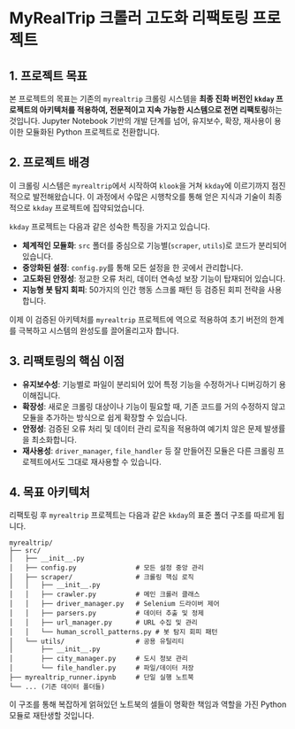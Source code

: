# MyRealTrip 크롤러 고도화 리팩토링 프로젝트

## 1. 프로젝트 목표

본 프로젝트의 목표는 기존의 `myrealtrip` 크롤링 시스템을 **최종 진화 버전인 `kkday` 프로젝트의 아키텍처를 적용하여, 전문적이고 지속 가능한 시스템으로 전면 리팩토링**하는 것입니다. Jupyter Notebook 기반의 개발 단계를 넘어, 유지보수, 확장, 재사용이 용이한 모듈화된 Python 프로젝트로 전환합니다.

## 2. 프로젝트 배경

이 크롤링 시스템은 `myrealtrip`에서 시작하여 `klook`을 거쳐 `kkday`에 이르기까지 점진적으로 발전해왔습니다. 이 과정에서 수많은 시행착오를 통해 얻은 지식과 기술이 최종적으로 `kkday` 프로젝트에 집약되었습니다.

`kkday` 프로젝트는 다음과 같은 성숙한 특징을 가지고 있습니다.

-   **체계적인 모듈화**: `src` 폴더를 중심으로 기능별(`scraper`, `utils`)로 코드가 분리되어 있습니다.
-   **중앙화된 설정**: `config.py`를 통해 모든 설정을 한 곳에서 관리합니다.
-   **고도화된 안정성**: 정교한 오류 처리, 데이터 연속성 보장 기능이 탑재되어 있습니다.
-   **지능형 봇 탐지 회피**: 50가지의 인간 행동 스크롤 패턴 등 검증된 회피 전략을 사용합니다.

이제 이 검증된 아키텍처를 `myrealtrip` 프로젝트에 역으로 적용하여 초기 버전의 한계를 극복하고 시스템의 완성도를 끌어올리고자 합니다.

## 3. 리팩토링의 핵심 이점

-   **유지보수성**: 기능별로 파일이 분리되어 있어 특정 기능을 수정하거나 디버깅하기 용이해집니다.
-   **확장성**: 새로운 크롤링 대상이나 기능이 필요할 때, 기존 코드를 거의 수정하지 않고 모듈을 추가하는 방식으로 쉽게 확장할 수 있습니다.
-   **안정성**: 검증된 오류 처리 및 데이터 관리 로직을 적용하여 예기치 않은 문제 발생률을 최소화합니다.
-   **재사용성**: `driver_manager`, `file_handler` 등 잘 만들어진 모듈은 다른 크롤링 프로젝트에서도 그대로 재사용할 수 있습니다.

## 4. 목표 아키텍처

리팩토링 후 `myrealtrip` 프로젝트는 다음과 같은 `kkday`의 표준 폴더 구조를 따르게 됩니다.

```
myrealtrip/
├── src/
│   ├── __init__.py
│   ├── config.py               # 모든 설정 중앙 관리
│   ├── scraper/                # 크롤링 핵심 로직
│   │   ├── __init__.py
│   │   ├── crawler.py          # 메인 크롤러 클래스
│   │   ├── driver_manager.py   # Selenium 드라이버 제어
│   │   ├── parsers.py          # 데이터 추출 및 정제
│   │   ├── url_manager.py      # URL 수집 및 관리
│   │   └── human_scroll_patterns.py # 봇 탐지 회피 패턴
│   └── utils/                  # 공용 유틸리티
│       ├── __init__.py
│       ├── city_manager.py     # 도시 정보 관리
│       └── file_handler.py     # 파일/데이터 저장
├── myrealtrip_runner.ipynb     # 단일 실행 노트북
└── ... (기존 데이터 폴더들)
```

이 구조를 통해 복잡하게 얽혀있던 노트북의 셀들이 명확한 책임과 역할을 가진 Python 모듈로 재탄생할 것입니다.
